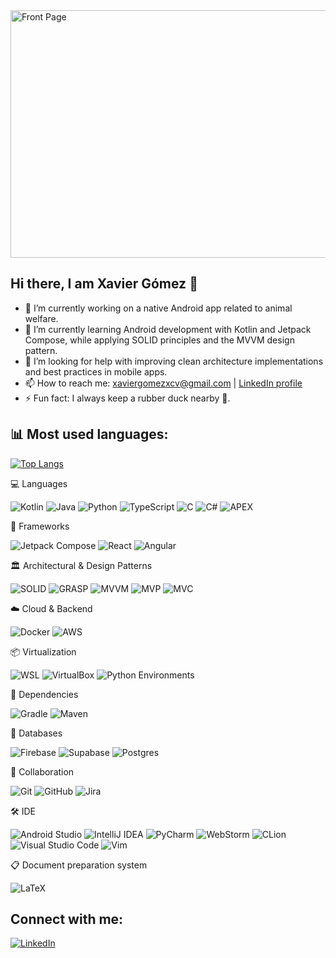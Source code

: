 <img width="1584" height="396" alt="Front Page" src="https://github.com/user-attachments/assets/be12d115-5973-4e43-b826-61146e96a825" />


## Hi there, I am Xavier Gómez 👋

- 🔭 I’m currently working on a native Android app related to animal welfare.
- 🌱 I’m currently learning Android development with Kotlin and Jetpack Compose, while applying SOLID principles and the MVVM design pattern.
- 🤔 I’m looking for help with improving clean architecture implementations and best practices in mobile apps.
- 📫 How to reach me: xaviergomezxcv@gmail.com | [LinkedIn profile](https://www.linkedin.com/in/xavier-g%C3%B3mez-de-la-torre-017ba514a/)
- ⚡ Fun fact: I always keep a rubber duck nearby 🦆.

## 📊 Most used languages:
[![Top Langs](https://github-readme-stats.vercel.app/api/top-langs/?username=TU_USUARIO&layout=compact&theme=tokyonight)](https://github.com/anuraghazra/github-readme-stats)


💻 Languages

![Kotlin](https://img.shields.io/badge/kotlin-%237F52FF.svg?style=for-the-badge&logo=kotlin&logoColor=white) ![Java](https://img.shields.io/badge/java-%23ED8B00.svg?style=for-the-badge&logo=java&logoColor=white) ![Python](https://img.shields.io/badge/python-3670A0?style=for-the-badge&logo=python&logoColor=ffdd54) ![TypeScript](https://img.shields.io/badge/typescript-%23007ACC.svg?style=for-the-badge&logo=typescript&logoColor=white) ![C](https://img.shields.io/badge/c-%2300599C.svg?style=for-the-badge&logo=c&logoColor=white) ![C#](https://img.shields.io/badge/c%23-%23239120.svg?style=for-the-badge&logo=csharp&logoColor=white) ![APEX](https://img.shields.io/badge/apex-%2300A1E0.svg?style=for-the-badge&logo=salesforce&logoColor=white)

🧩 Frameworks

![Jetpack Compose](https://img.shields.io/badge/Jetpack%20Compose-4285F4.svg?style=for-the-badge&logo=jetpackcompose&logoColor=white) ![React](https://img.shields.io/badge/React-61DAFB.svg?style=for-the-badge&logo=react&logoColor=black) ![Angular](https://img.shields.io/badge/Angular-DD0031.svg?style=for-the-badge&logo=angular&logoColor=white)

🏛️ Architectural & Design Patterns

![SOLID](https://img.shields.io/badge/SOLID-4CAF50.svg?style=for-the-badge&logoColor=white) ![GRASP](https://img.shields.io/badge/GRASP-2196F3.svg?style=for-the-badge&logoColor=white) ![MVVM](https://img.shields.io/badge/MVVM-9C27B0.svg?style=for-the-badge&logoColor=white) ![MVP](https://img.shields.io/badge/MVP-FF9800.svg?style=for-the-badge&logoColor=white) ![MVC](https://img.shields.io/badge/MVC-607D8B.svg?style=for-the-badge&logoColor=white)

☁️ Cloud & Backend

![Docker](https://img.shields.io/badge/docker-%230db7ed.svg?style=for-the-badge&logo=docker&logoColor=white) ![AWS](https://img.shields.io/badge/AWS-%23FF9900.svg?style=for-the-badge&logo=amazonaws&logoColor=white) 

📦 Virtualization

![WSL](https://img.shields.io/badge/WSL-0A97F5.svg?style=for-the-badge&logo=wsl&logoColor=white) ![VirtualBox](https://img.shields.io/badge/VirtualBox-183A61.svg?style=for-the-badge&logo=virtualbox&logoColor=white) ![Python Environments](https://img.shields.io/badge/Python%20Environments-3776AB.svg?style=for-the-badge&logo=python&logoColor=white)

🔗 Dependencies

![Gradle](https://img.shields.io/badge/Gradle-02303A.svg?style=for-the-badge&logo=Gradle&logoColor=white) ![Maven](https://img.shields.io/badge/maven-266dc5.svg?style=for-the-badge&logo=maven&logoColor=white)

💾 Databases

![Firebase](https://img.shields.io/badge/firebase-a08021?style=for-the-badge&logo=firebase&logoColor=ffcd34) ![Supabase](https://img.shields.io/badge/Supabase-3ECF8E?style=for-the-badge&logo=supabase&logoColor=white) ![Postgres](https://img.shields.io/badge/postgres-%23316192.svg?style=for-the-badge&logo=postgresql&logoColor=white)

🤝 Collaboration

![Git](https://img.shields.io/badge/git-%23F05033.svg?style=for-the-badge&logo=git&logoColor=white) ![GitHub](https://img.shields.io/badge/github-%23121011.svg?style=for-the-badge&logo=github&logoColor=white) ![Jira](https://img.shields.io/badge/jira-%230A0FFF.svg?style=for-the-badge&logo=jira&logoColor=white)

🛠️ IDE

![Android Studio](https://img.shields.io/badge/Android%20Studio-0A3D62.svg?style=for-the-badge&logo=androidstudio&logoColor=white) ![IntelliJ IDEA](https://img.shields.io/badge/IntelliJ%20IDEA-9966FF.svg?style=for-the-badge&logo=intellijidea&logoColor=white) ![PyCharm](https://img.shields.io/badge/PyCharm-FFFF00.svg?style=for-the-badge&logo=pycharm&logoColor=black) ![WebStorm](https://img.shields.io/badge/WebStorm-07C3F2.svg?style=for-the-badge&logo=webstorm&logoColor=white) ![CLion](https://img.shields.io/badge/CLion-21D789.svg?style=for-the-badge&logo=clion&logoColor=white) ![Visual Studio Code](https://img.shields.io/badge/Visual%20Studio%20Code-0078d7.svg?style=for-the-badge&logo=visualstudiocode&logoColor=white) ![Vim](https://img.shields.io/badge/Vim-019733.svg?style=for-the-badge&logo=vim&logoColor=white)

📋 Document preparation system

![LaTeX](https://img.shields.io/badge/latex-%23008080.svg?style=for-the-badge&logo=latex&logoColor=white)


## Connect with me:

[![LinkedIn](https://img.shields.io/badge/LinkedIn-0A66C2.svg?style=for-the-badge&logo=linkedin&logoColor=white)](https://www.linkedin.com/in/xavier-g%C3%B3mez-de-la-torre-017ba514a/)

